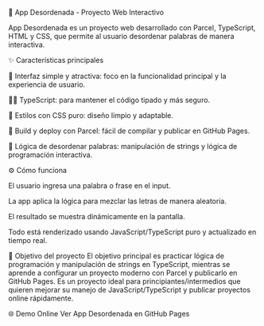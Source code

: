 📝 App Desordenada - Proyecto Web Interactivo

App Desordenada es un proyecto web desarrollado con Parcel, TypeScript, HTML y CSS, que permite al usuario desordenar palabras de manera interactiva.

✨ Características principales

🎨 Interfaz simple y atractiva: foco en la funcionalidad principal y la experiencia de usuario.

🧑‍💻 TypeScript: para mantener el código tipado y más seguro.

🎨 Estilos con CSS puro: diseño limpio y adaptable.

🚀 Build y deploy con Parcel: fácil de compilar y publicar en GitHub Pages.

🔀 Lógica de desordenar palabras: manipulación de strings y lógica de programación interactiva.

⚙️ Cómo funciona

El usuario ingresa una palabra o frase en el input.

La app aplica la lógica para mezclar las letras de manera aleatoria.

El resultado se muestra dinámicamente en la pantalla.

Todo está renderizado usando JavaScript/TypeScript puro y actualizado en tiempo real.

🎯 Objetivo del proyecto
El objetivo principal es practicar lógica de programación y manipulación de strings en TypeScript, mientras se aprende a configurar un proyecto moderno con Parcel y publicarlo en GitHub Pages.
Es un proyecto ideal para principiantes/intermedios que quieren mejorar su manejo de JavaScript/TypeScript y publicar proyectos online rápidamente.

🌐 Demo Online
Ver App Desordenada en GitHub Pages
